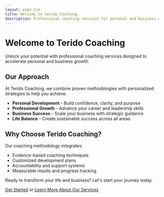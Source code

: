 ```yaml
---
layout: page.njk
title: Welcome to Terido Coaching
description: Professional coaching services for personal and business development
---
```


# Welcome to Terido Coaching

Unlock your potential with professional coaching services designed to accelerate personal and business growth.

## Our Approach

At Terido Coaching, we combine proven methodologies with personalized strategies to help you achieve:

- **Personal Development** - Build confidence, clarity, and purpose
- **Professional Growth** - Advance your career and leadership skills  
- **Business Success** - Scale your business with strategic guidance
- **Life Balance** - Create sustainable success across all areas

## Why Choose Terido Coaching?

Our coaching methodology integrates:

- Evidence-based coaching techniques
- Customized development plans
- Accountability and support systems
- Measurable results and progress tracking

Ready to transform your life and business? Let's start your journey today.

[Get Started](/contact/) or [Learn More About Our Services](/services/)